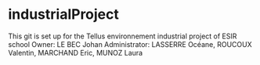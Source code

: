 # industrialProject
This git is set up for the Tellus environnement industrial project of ESIR school
Owner: LE BEC Johan
Administrator: LASSERRE Océane, ROUCOUX Valentin, MARCHAND Eric, MUNOZ Laura
